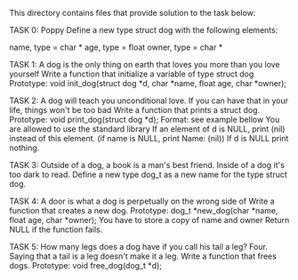 This directory contains files that provide solution to the task below:

TASK 0: Poppy
Define a new type struct dog with the following elements:

name, type = char *
age, type = float
owner, type = char *

TASK 1: A dog is the only thing on earth that loves you more than you love yourself
Write a function that initialize a variable of type struct dog
Prototype: void init_dog(struct dog *d, char *name, float age, char *owner);

TASK 2: A dog will teach you unconditional love. If you can have that in your life, things won't be too bad
Write a function that prints a struct dog.
Prototype: void print_dog(struct dog *d);
Format: see example bellow
You are allowed to use the standard library
If an element of d is NULL, print (nil) instead of this element. (if name is NULL, print Name: (nil))
If d is NULL print nothing.

TASK 3:  Outside of a dog, a book is a man's best friend. Inside of a dog it's too dark to read.
Define a new type dog_t as a new name for the type struct dog.

TASK 4: A door is what a dog is perpetually on the wrong side of
Write a function that creates a new dog.
Prototype: dog_t *new_dog(char *name, float age, char *owner);
You have to store a copy of name and owner
Return NULL if the function fails.

TASK 5: How many legs does a dog have if you call his tail a leg? Four. Saying that a tail is a leg doesn't make it a leg.
Write a function that frees dogs.
Prototype: void free_dog(dog_t *d);